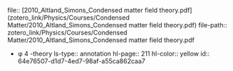 file:: [2010_Altland_Simons_Condensed matter field theory.pdf](zotero_link/Physics/Courses/Condensed Matter/2010_Altland_Simons_Condensed matter field theory.pdf)
file-path:: zotero_link/Physics/Courses/Condensed Matter/2010_Altland_Simons_Condensed matter field theory.pdf

- φ 4 -theory
  ls-type:: annotation
  hl-page:: 211
  hl-color:: yellow
  id:: 64e76507-d1d7-4ed7-98af-a55ca862caa7